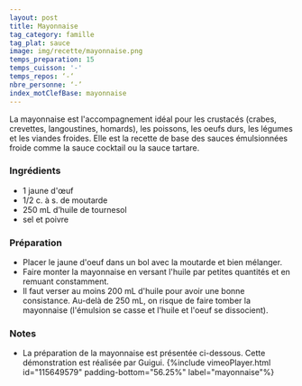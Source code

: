 ```yaml
---
layout: post
title: Mayonnaise
tag_category: famille
tag_plat: sauce
image: img/recette/mayonnaise.png
temps_preparation: 15
temps_cuisson: '-'
temps_repos: ‘-‘
nbre_personne: ‘-’
index_motClefBase: mayonnaise
---
```

La mayonnaise est l'accompagnement idéal pour les crustacés (crabes, crevettes, langoustines, homards), les poissons, les oeufs durs, les légumes et les viandes froides. Elle est la recette de base des sauces émulsionnées froide comme la sauce cocktail ou la sauce tartare.

### Ingrédients
* 1 jaune d'œuf
* 1/2 c. à s. de moutarde
* 250 mL d’huile de tournesol
* sel et poivre

### Préparation
* Placer le jaune d'oeuf dans un bol avec la moutarde et bien mélanger.
* Faire monter la mayonnaise en versant l'huile par petites quantités et en remuant constamment.
* Il faut verser au moins 200 mL d'huile pour avoir une bonne consistance. Au-delà de 250 mL, on risque de faire tomber la mayonnaise (l'émulsion se casse et l'huile et l'oeuf se dissocient).

### Notes
* La préparation de la mayonnaise est présentée ci-dessous. Cette démonstration est réalisée par Guigui. {%include vimeoPlayer.html id="115649579" padding-bottom="56.25%" label="mayonnaise"%}
